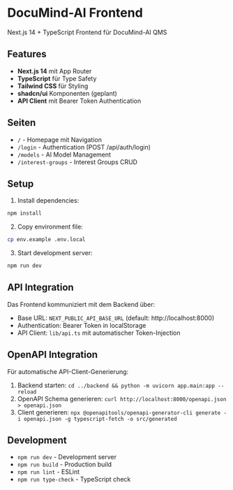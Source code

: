 # DocuMind-AI Frontend

Next.js 14 + TypeScript Frontend für DocuMind-AI QMS

## Features

- **Next.js 14** mit App Router
- **TypeScript** für Type Safety
- **Tailwind CSS** für Styling
- **shadcn/ui** Komponenten (geplant)
- **API Client** mit Bearer Token Authentication

## Seiten

- `/` - Homepage mit Navigation
- `/login` - Authentication (POST /api/auth/login)
- `/models` - AI Model Management
- `/interest-groups` - Interest Groups CRUD

## Setup

1. Install dependencies:
```bash
npm install
```

2. Copy environment file:
```bash
cp env.example .env.local
```

3. Start development server:
```bash
npm run dev
```

## API Integration

Das Frontend kommuniziert mit dem Backend über:
- Base URL: `NEXT_PUBLIC_API_BASE_URL` (default: http://localhost:8000)
- Authentication: Bearer Token in localStorage
- API Client: `lib/api.ts` mit automatischer Token-Injection

## OpenAPI Integration

Für automatische API-Client-Generierung:
1. Backend starten: `cd ../backend && python -m uvicorn app.main:app --reload`
2. OpenAPI Schema generieren: `curl http://localhost:8000/openapi.json > openapi.json`
3. Client generieren: `npx @openapitools/openapi-generator-cli generate -i openapi.json -g typescript-fetch -o src/generated`

## Development

- `npm run dev` - Development server
- `npm run build` - Production build
- `npm run lint` - ESLint
- `npm run type-check` - TypeScript check
